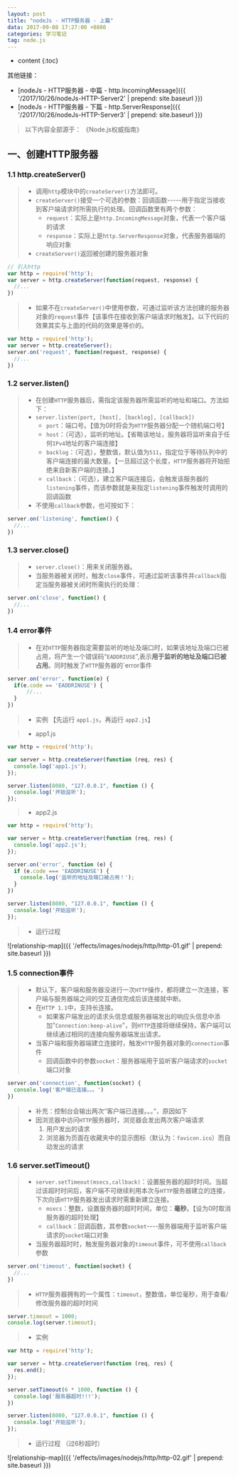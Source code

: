 ```yaml
---
layout: post
title: "nodeJs - HTTP服务器 - 上篇"
data: 2017-09-08 17:27:00 +0800
categories: 学习笔记
tag: node.js
---
```

* content
{:toc}

其他链接：

+ [nodeJs - HTTP服务器 - 中篇 - http.IncomingMessage]({{ '/2017/10/26/nodeJs-HTTP-Server2' | prepend: site.baseurl }})
+ [nodeJs - HTTP服务器 - 下篇 - http.ServerResponse]({{ '/2017/10/26/nodeJs-HTTP-Server3' | prepend: site.baseurl }})

> 以下内容全部源于： 《Node.js权威指南》

<!-- more -->

## 一、创建HTTP服务器

### 1.1 http.createServer()

> * 调用`http`模块中的`createServer()`方法即可。
> * `createServer()`接受一个可选的参数：回调函数-----用于指定当接收到客户端请求时所需执行的处理。回调函数里有两个参数：
>    * `request`：实际上是`http.IncomingMessage`对象，代表一个客户端的请求
>    * `response`：实际上是`http.ServerResponse`对象，代表服务器端的响应对象
> * `createServer()`返回被创建的服务器对象

```js
// 引入http
var http = require('http');
var server = http.createServer(function(request, response) {
  //...
})
```

> * 如果不在`createServer()`中使用参数，可通过监听该方法创建的服务器对象的`request`事件【该事件在接收到客户端请求时触发】。以下代码的效果其实与上面的代码的效果是等价的。

```js
var http = require('http');
var server = http.createServer();
server.on('request', function(request, response) {
  //...
})
```

### 1.2 server.listen()

> * 在创建`HTTP`服务器后，需指定该服务器所需监听的地址和端口。方法如下：
> * `server.listen(port, [host], [backlog], [callback])`
>    * `port`：端口号。【值为0时将会为`HTTP`服务器分配一个随机端口号】
>    * `host`：（可选），监听的地址。【省略该地址，服务器将监听来自于任何`IPv4`地址的客户端连接】
>    * `backlog`：（可选），整数值，默认值为`511`，指定位于等待队列中的客户端连接的最大数量。【一旦超过这个长度，`HTTP`服务器将开始拒绝来自新客户端的连接。】
>    * `callback`：（可选），建立客户端连接后，会触发该服务器的`listening`事件，而该参数就是来指定`listening`事件触发时调用的回调函数
> * 不使用`callback`参数，也可按如下：

```js
server.on('listening', function() {
  //...
})
```

### 1.3 server.close()

> * `server.close()`：用来关闭服务器。
> * 当服务器被关闭时，触发`close`事件，可通过监听该事件并`callback`指定当服务器被关闭时所需执行的处理：

```js
server.on('close', function() {
  //...
})
```

### 1.4 error事件

> * 在对`HTTP`服务器指定需要监听的地址及端口时，如果该地址及端口已被占用，将产生一个错误码“`EADDRIUSE`”,表示**用于监听的地址及端口已被占用**。同时触发了`HTTP`服务器的`error事件

```js
server.on('error', function(e) {
  if(e.code == 'EADDRINUSE') {
      //...
  }
})
```

> * 实例 【先运行 `app1.js`，再运行 `app2.js`】

> * app1.js

```js
var http = require('http');

var server = http.createServer(function (req, res) {
  console.log('app1.js');
});

server.listen(8080, "127.0.0.1", function () {
  console.log('开始监听');
});
```

> * app2.js

```js
var http = require('http');

var server = http.createServer(function (req, res) {
  console.log('app2.js');
});

server.on('error', function (e) {
  if (e.code === 'EADDRINUSE') {
    console.log('监听的地址及端口被占用！');
  }
})

server.listen(8080, "127.0.0.1", function () {
  console.log('开始监听');
});
```

> * 运行过程

![relationship-map]({{ '/effects/images/nodejs/http/http-01.gif' | prepend: site.baseurl }})


### 1.5 connection事件

> * 默认下，客户端和服务器没进行一次`HTTP`操作，都将建立一次连接，客户端与服务器端之间的交互通信完成后该连接就中断。
> * 在`HTTP 1.1`中，支持长连接。
>    * 如果客户端发出的请求头信息或服务器端发出的响应头信息中添加"`Connection:keep-alive`"，则`HTTP`连接将继续保持，客户端可以继续通过相同的连接向服务器端发出请求。
> * 当客户端和服务器端建立连接时，触发`HTTP`服务器对象的`connection`事件
>    * 回调函数中的参数`socket`：服务器端用于监听客户端请求的`socket`端口对象
       
```js
server.on('connection', function(socket) {
  console.log('客户端已连接。。。')
})
```

> * 补充：控制台会输出两次“客户端已连接。。。”，原因如下
> * 因浏览器中访问`HTTP`服务器时，浏览器会发出两次客户端请求
>    1. 用户发出的请求
>    2. 浏览器为页面在收藏夹中的显示图标（默认为：`favicon.ico`）而自动发出的请求

### 1.6 server.setTimeout()

> * `server.setTimeout(msecs,callback)`：设置服务器的超时时间。当超过该超时时间后，客户端不可继续利用本次与`HTTP`服务器建立的连接，下次向该`HTTP`服务器发出请求时需重新建立连接。
>    * `msecs`：整数，设置服务器的超时时间，单位：**毫秒**。【设为0时取消服务器的超时处理】
>    * `callback`：回调函数，其参数`socket`----服务器端用于监听客户端请求的`socket`端口对象
> * 当服务器超时时，触发服务器对象的`timeout`事件，可不使用`callback`参数

```js
server.on('timeout', function(socket) {
  //...
})
```

> * `HTTP`服务器拥有的一个属性：`timeout`，整数值，单位毫秒，用于查看/修改服务器的超时时间

```js
server.timeout = 1000;
console.log(server.timeout);
```

> * 实例

```js
var http = require('http');

var server = http.createServer(function (req, res) {
  res.end();
});

server.setTimeout(6 * 1000, function () {
  console.log('服务器超时!!!');
})

server.listen(8080, "127.0.0.1", function () {
  console.log('开始监听');
});
```

> * 运行过程 （过6秒超时）

![relationship-map]({{ '/effects/images/nodejs/http/http-02.gif' | prepend: site.baseurl }})

